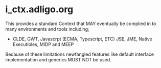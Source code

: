 # i_ctx.adligo.org

This provides a standard Context that MAY eventually  be complied in to many environments and tools including;
- CLDE, GWT, Javascrpt (ECMA, Typescript, ETC) JSE, JME, Native Executibles, MIDP and MEEP

Because of these limitations newfangled features like default interface implementation and generics
MUST NOT be used.
